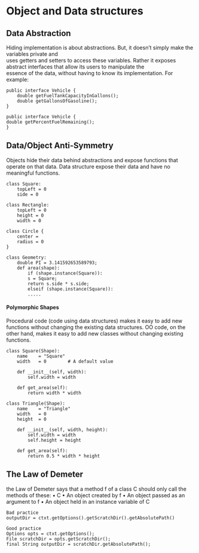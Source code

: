 # Object and Data structures

## Data Abstraction

Hiding implementation is about abstractions. But, it doesn’t simply make the variables private and </br> 
uses getters and setters to access these variables. Rather it exposes abstract interfaces
that allow its users to manipulate the  </br>
essence of the data, without having to know its implementation. For example:

```
public interface Vehicle {
    double getFuelTankCapacityInGallons();
    double getGallonsOfGasoline();
}
```
```
public interface Vehicle {
double getPercentFuelRemaining();
}
```

## Data/Object Anti-Symmetry

Objects hide
their data behind abstractions and expose functions that operate on that data. Data structure
expose their data and have no meaningful functions.

```
class Square:
    topLeft = 0
    side = 0

class Rectangle:
    topLeft = 0
    height = 0
    width = 0

class Circle {
    center = 
    radius = 0
}

class Geometry:
    double PI = 3.141592653589793;
    def area(shape):
        if (shape.instance(Square)):
        s = Square;
        return s.side * s.side;
        elseif (shape.instance(Square)):
        .....
```

#### Polymorphic Shapes

Procedural code (code using data structures) makes it easy to add new functions without
changing the existing data structures. OO code, on the other hand, makes it easy to add
new classes without changing existing functions.

```
class Square(Shape):
    name    = "Square"
    width   = 0        # A default value 

    def __init__(self, width):
        self.width = width

    def get_area(self):
        return width * width

class Triangle(Shape):
    name    = "Triangle"
    width   = 0
    height  = 0

    def __init__(self, width, height):
        self.width = width
        self.height = height 

    def get_area(self):
        return 0.5 * width * height 
```

## The Law of Demeter

the Law of Demeter says that a method f of a class C should only call
the methods of these:
• C
• An object created by f
• An object passed as an argument to f
• An object held in an instance variable of C

```
Bad practice
outputDir = ctxt.getOptions().getScratchDir().getAbsolutePath()
```


```
Good practice
Options opts = ctxt.getOptions();
File scratchDir = opts.getScratchDir();
final String outputDir = scratchDir.getAbsolutePath();
```

